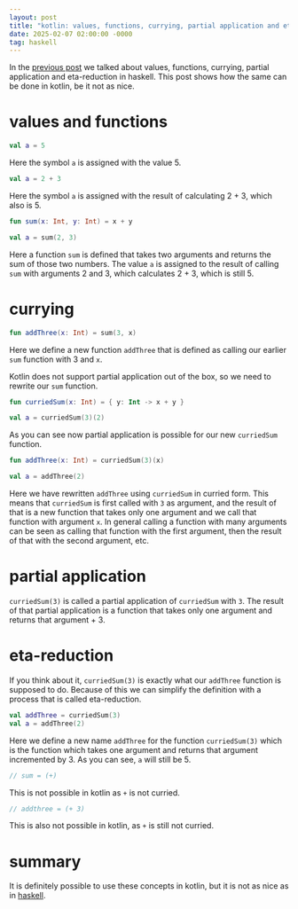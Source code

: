```yaml
---
layout: post
title: "kotlin: values, functions, currying, partial application and eta-reduction"
date: 2025-02-07 02:00:00 -0000
tag: haskell
---
```


In the [previous post](../../../2025/02/06/hs1.html) we talked about values, functions, currying, partial application and eta-reduction in haskell.
This post shows how the same can be done in kotlin, be it not as nice.

# values and functions

```kotlin
val a = 5
```

Here the symbol `a` is assigned with the value 5. 

```kotlin
val a = 2 + 3
```

Here the symbol `a` is assigned with the result of calculating 2 + 3, which also is 5.

```kotlin
fun sum(x: Int, y: Int) = x + y

val a = sum(2, 3)
```

Here a function `sum` is defined that takes two arguments and returns the sum of those two numbers.
The value `a` is assigned to the result of calling `sum` with arguments 2 and 3, which calculates 2 + 3, which is still 5.

# currying

```kotlin
fun addThree(x: Int) = sum(3, x)
```

Here we define a new function `addThree` that is defined as calling our earlier `sum` function with 3 and `x`.

Kotlin does not support partial application out of the box, so we need to rewrite our `sum` function.

```kotlin
fun curriedSum(x: Int) = { y: Int -> x + y }

val a = curriedSum(3)(2)
```

As you can see now partial application is possible for our new `curriedSum` function.

```kotlin
fun addThree(x: Int) = curriedSum(3)(x)

val a = addThree(2)
```

Here we have rewritten `addThree` using `curriedSum` in curried form. This means that `curriedSum` is first called with `3` as argument, and the result of that is a new
function that takes only one argument and we call that function with argument `x`. In general calling a function with many arguments can be seen as calling that function with the first argument, then the result of that with the second argument, etc.

# partial application

`curriedSum(3)` is called a partial application of `curriedSum` with `3`. The result of that partial application is a function that takes only one argument and returns that argument + 3.

# eta-reduction

If you think about it, `curriedSum(3)` is exactly what our `addThree` function is supposed to do. Because of this we can simplify the definition with a process that is called eta-reduction.

```kotlin
val addThree = curriedSum(3)
val a = addThree(2)
```

Here we define a new name `addThree` for the function `curriedSum(3)` which is the function which takes one argument and returns that argument incremented by 3. As you can see, `a` will still be 5. 

```kotlin
// sum = (+)
```

This is not possible in kotlin as `+` is not curried.


```kotlin
// addthree = (+ 3)
```

This is also not possible in kotlin, as `+` is still not curried.

# summary

It is definitely possible to use these concepts in kotlin, but it is not as nice as in [haskell](../../../2025/02/06/hs1.html).
